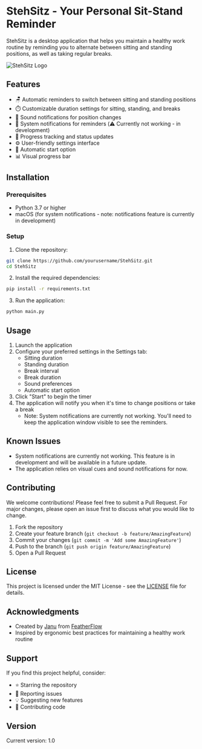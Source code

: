 # StehSitz - Your Personal Sit-Stand Reminder

StehSitz is a desktop application that helps you maintain a healthy work routine by reminding you to alternate between sitting and standing positions, as well as taking regular breaks.

![StehSitz Logo](assets/logo.png)

## Features

- 🪑 Automatic reminders to switch between sitting and standing positions
- ⏱️ Customizable duration settings for sitting, standing, and breaks
- 🔔 Sound notifications for position changes
- 📱 System notifications for reminders (⚠️ Currently not working - in development)
- 🎯 Progress tracking and status updates
- ⚙️ User-friendly settings interface
- 🔄 Automatic start option
- 📊 Visual progress bar

## Installation

### Prerequisites

- Python 3.7 or higher
- macOS (for system notifications - note: notifications feature is currently in development)

### Setup

1. Clone the repository:
```bash
git clone https://github.com/yourusername/StehSitz.git
cd StehSitz
```

2. Install the required dependencies:
```bash
pip install -r requirements.txt
```

3. Run the application:
```bash
python main.py
```

## Usage

1. Launch the application
2. Configure your preferred settings in the Settings tab:
   - Sitting duration
   - Standing duration
   - Break interval
   - Break duration
   - Sound preferences
   - Automatic start option
3. Click "Start" to begin the timer
4. The application will notify you when it's time to change positions or take a break
   - Note: System notifications are currently not working. You'll need to keep the application window visible to see the reminders.

## Known Issues

- System notifications are currently not working. This feature is in development and will be available in a future update.
- The application relies on visual cues and sound notifications for now.

## Contributing

We welcome contributions! Please feel free to submit a Pull Request. For major changes, please open an issue first to discuss what you would like to change.

1. Fork the repository
2. Create your feature branch (`git checkout -b feature/AmazingFeature`)
3. Commit your changes (`git commit -m 'Add some AmazingFeature'`)
4. Push to the branch (`git push origin feature/AmazingFeature`)
5. Open a Pull Request

## License

This project is licensed under the MIT License - see the [LICENSE](LICENSE) file for details.

## Acknowledgments

- Created by [Janu](https://x.com/JanuBuilds) from [FeatherFlow](https://feather-flow.com)
- Inspired by ergonomic best practices for maintaining a healthy work routine

## Support

If you find this project helpful, consider:
- ⭐ Starring the repository
- 🐛 Reporting issues
- 💡 Suggesting new features
- 🤝 Contributing code

## Version

Current version: 1.0